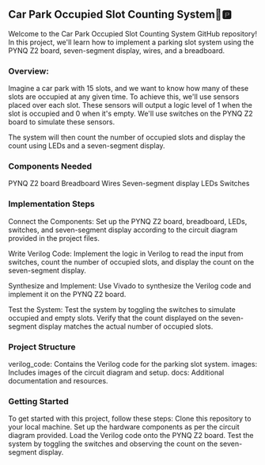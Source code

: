 ## Car Park Occupied Slot Counting System🚗🅿️
Welcome to the Car Park Occupied Slot Counting System GitHub repository! In this project, we'll learn how to implement a parking slot system using the PYNQ Z2 board, seven-segment display, wires, and a breadboard.

### Overview:
Imagine a car park with 15 slots, and we want to know how many of these slots are occupied at any given time. To achieve this, we'll use sensors placed over each slot. These sensors will output a logic level of 1 when the slot is occupied and 0 when it's empty. We'll use switches on the PYNQ Z2 board to simulate these sensors.

The system will then count the number of occupied slots and display the count using LEDs and a seven-segment display.

### Components Needed
PYNQ Z2 board
Breadboard
Wires
Seven-segment display
LEDs
Switches

### Implementation Steps
Connect the Components: Set up the PYNQ Z2 board, breadboard, LEDs, switches, and seven-segment display according to the circuit diagram provided in the project files.

Write Verilog Code: Implement the logic in Verilog to read the input from switches, count the number of occupied slots, and display the count on the seven-segment display.

Synthesize and Implement: Use Vivado  to synthesize the Verilog code and implement it on the PYNQ Z2 board.

Test the System: Test the system by toggling the switches to simulate occupied and empty slots. Verify that the count displayed on the seven-segment display matches the actual number of occupied slots.

### Project Structure
verilog_code: Contains the Verilog code for the parking slot system.
images: Includes images of the circuit diagram and setup.
docs: Additional documentation and resources.

### Getting Started
To get started with this project, follow these steps:
Clone this repository to your local machine.
Set up the hardware components as per the circuit diagram provided.
Load the Verilog code onto the PYNQ Z2 board.
Test the system by toggling the switches and observing the count on the seven-segment display.
